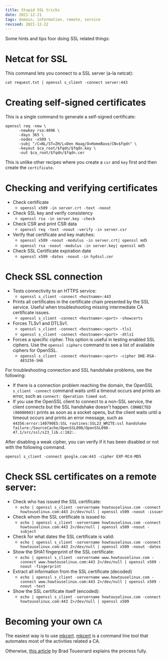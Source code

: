 ```yaml
---
title: Stupid SSL tricks
date: 2021-12-21
tags: domain, information, remote, service
revised: 2021-12-22
---
```


Some hints and tips foor doing SSL related things:

# Netcat for SSL

This command lets you connect to a SSL server (a-la netcat):

```
cat request.txt | openssl s_client -connect server:443
```

# Creating self-signed certificates

This is a single command to generate a self-signed certificate:

```
openssl req -new \
      -newkey rsa:4096 \
      -days 365 \
      -nodes -x509 \
      -subj "/C=NL/ST=ZH/L=Den Haag/O=HomeBase/CN=$fqdn" \
      -keyout $ca_root/$fqdn/$fqdn.key \
      -out $ca_root/$fqdn/$fqdn.cer
```

This is unlike other recipes where you create a `csr` and `key`
first and then create the `certificate`.

# Checking and verifying certificates

- Check certificate
  - `openssl x509 -in server.crt -text -noout`
- Check SSL key and verify consistency
  - `openssl rsa -in server.key -check`
- Check CSR and print CSR data
  - `openssl req -text -noout -verify -in server.csr`
- Verify that certificate and key matches:
  - `openssl x509 -noout -modulus -in server.crt| openssl md5`
  - `openssl rsa -noout -modulus -in server.key| openssl md5`
- Check SSL Certificate expiration date
  - `openssl x509 -dates -noout -in hydssl.cer`


# Check SSL connection

- Tests connectivity to an HTTPS service:
  - `openssl s_client -connect <hostname>:443`
- Prints all certificates in the certificate chain presented by the
  SSL service. Useful when troubleshooting missing intermediate CA
  certificate issues.
  - `openssl s_client -connect <hostname>:<port> -showcerts`
- Forces TLSv1 and DTLSv1.
  - `openssl s_client -connect <hostname>:<port> -tls1 `
  - `openssl s_client -connect <hostname>:<port> -dtls1`
- Forces a specific cipher. This option is useful in testing enabled
  SSL ciphers. Use the `openssl ciphers` command to see a list of
  available ciphers for OpenSSL.
  - `openssl s_client -connect <hostname>:<port> -cipher DHE-RSA-AES256-SHA`

For troubleshooting connection and SSL handshake problems, see the
following:

- If there is a connection problem reaching the domain, the OpenSSL
  `s_client -connect` command waits until a timeout occurs and prints
  an error, such as `connect: Operation timed out`.
- If you use the OpenSSL client to connect to a non-SSL service, the
  client connects but the SSL handshake doesn't happen. `CONNECTED (00000003)` prints as soon as a socket
  opens, but the client waits until a timeout occurs and prints an
  error message, such as `44356:error:140790E5:SSL routines:SSL23_WRITE:ssl handshake failure:/SourceCache/OpenSSL098/OpenSSL098-47.1/src/ssl/s23_lib.c:182:.`

After disabling a weak cipher, you can verify if it has been disabled
or not with the following command.

```
openssl s_client -connect google.com:443 -cipher EXP-RC4-MD5
```

# Check SSL certificates on a remote server:

- Check who has issued the SSL certificate:
  - `echo | openssl s_client -servername howtouselinux.com -connect howtouselinux.com:443 2>/dev/null | openssl x509 -noout -issuer`
- Check whom the SSL certificate is issued to:
  - `echo | openssl s_client -servername howtouselinux.com -connect howtouselinux.com:443 2>/dev/null | openssl x509 -noout -subject`
- Check for what dates the SSL certificate is valid:
  - `echo | openssl s_client -servername howtouselinux.com -connect howtouselinux.com:443 2>/dev/null | openssl x509 -noout -dates`
- Show the SHA1 fingerprint of the SSL certificate:
  - `echo | openssl s_client -servername www.howtouselinux.com -connect www.howtouselinux.com:443 2>/dev/null | openssl x509 -noout -fingerprint`
- Extract all information from the SSL certificate (decoded)
  - `echo | openssl s_client -servername www.howtouselinux.com -connect www.howtouselinux.com:443 2>/dev/null | openssl x509 -noout -text`
- Show the SSL certificate itself (encoded):
  - `echo | openssl s_client -servername howtouselinux.com -connect howtouselinux.com:443 2>/dev/null | openssl x509`

# Becoming your own `CA`

The easiest way is to use [mkcert][mkc].  [mkcert][mkc] is a
command line tool that automates most of the activities related
a CA.

Otherwise, [this article](https://deliciousbrains.com/ssl-certificate-authority-for-local-https-development/) by Brad Touesnard explains
the process fully.

 [mkc]: https://github.com/FiloSottile/mkcert

